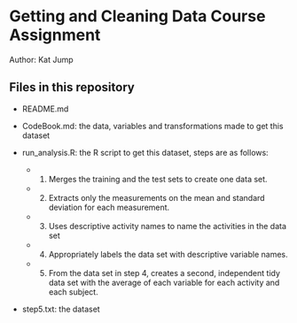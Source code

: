 Getting and Cleaning Data Course Assignment
=======
Author:  Kat Jump


## Files in this repository

-  README.md

- CodeBook.md: the data, variables and transformations made to get this dataset

- run_analysis.R: the R script to get this dataset, steps are as follows:
	- 1. Merges the training and the test sets to create one data set.
	- 2. Extracts only the measurements on the mean and standard deviation for each measurement.
	- 3. Uses descriptive activity names to name the activities in the data set
	- 4. Appropriately labels the data set with descriptive variable names.
	- 5. From the data set in step 4, creates a second, independent tidy data set with the average of each variable for each activity and each subject.

- step5.txt: the dataset



